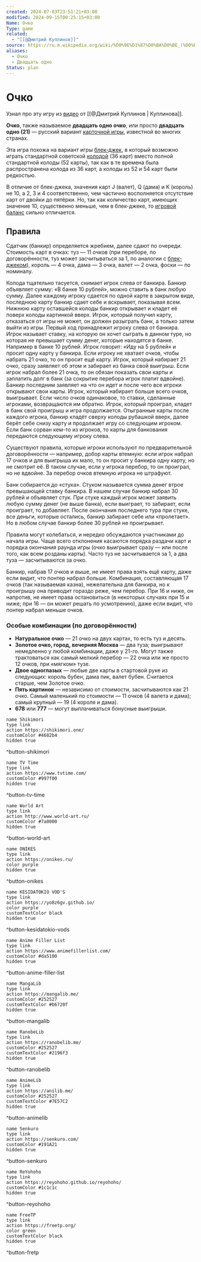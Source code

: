 ```yaml
---
created: 2024-07-03T23:51:21+03:00
modified: 2024-09-15T00:25:15+03:00
Name: Очко
Type: game
related:
  - "[[@Дмитрий Куплинов]]"
source: https://ru.m.wikipedia.org/wiki/%D0%9E%D1%87%D0%BA%D0%BE_(%D0%B8%D0%B3%D1%80%D0%B0)
aliases:
  - Очко
  - Двадцать одно
Status: plan
---
```


# Очко

Узнал про эту игру из [видео](https://youtu.be/Oo4QrJxGpHk?si=CkBGBm0JqSg9GF7f) от [[@Дмитрий Куплинов | Куплинова]].

**Очко**, также называемое **двадцать одно очко**, или просто **двадцать одно (21)** — русский вариант [карточной игры](https://ru.m.wikipedia.org/wiki/%D0%9A%D0%B0%D1%80%D1%82%D0%BE%D1%87%D0%BD%D0%B0%D1%8F_%D0%B8%D0%B3%D1%80%D0%B0 "Карточная игра"), известной во многих странах.

Эта игра похожа на вариант игры [блек-джек](https://ru.m.wikipedia.org/wiki/%D0%91%D0%BB%D0%B5%D0%BA-%D0%B4%D0%B6%D0%B5%D0%BA "Блек-джек"), в который возможно играть стандартной советской [колодой](https://ru.m.wikipedia.org/wiki/%D0%98%D0%B3%D1%80%D0%B0%D0%BB%D1%8C%D0%BD%D1%8B%D0%B5_%D0%BA%D0%B0%D1%80%D1%82%D1%8B "Игральные карты") (36 карт) вместо полной стандартной колоды (52 карты), так как в те времена была распространена колода из 36 карт, а колоды из 52 и 54 карт были редкостью.

В отличие от блек-джека, значения карт J (валет), Q (дама) и K (король) не 10, а 2, 3 и 4 соответственно, чем частично восполняется отсутствие карт от двойки до пятёрки. Но, так как количество карт, имеющих значение 10, существенно меньше, чем в блек-джеке, то [игровой баланс](https://ru.m.wikipedia.org/wiki/%D0%98%D0%B3%D1%80%D0%BE%D0%B2%D0%BE%D0%B9_%D0%B1%D0%B0%D0%BB%D0%B0%D0%BD%D1%81 "Игровой баланс") сильно отличается.

## Правила

Сдатчик (банкир) определяется жребием, далее сдают по очереди. Стоимость карт в очках: туз — 11 очков (при переборе, по договорённости, туз может засчитываться за 1, по аналогии с [блек-джеком](https://ru.m.wikipedia.org/wiki/%D0%91%D0%BB%D0%B5%D0%BA-%D0%B4%D0%B6%D0%B5%D0%BA "Блек-джек")), король — 4 очка, дама — 3 очка, валет — 2 очка, фоски — по номиналу.

Колода тщательно тасуется, снимает игрок слева от банкира. Банкир объявляет сумму: «В банке 10 рублей», можно ставить в банк любую сумму. Далее каждому игроку сдается по одной карте в закрытом виде, последнюю карту банкир сдает себе и вскрывает, показывая всем. Нижнюю карту оставшейся колоды банкир открывает и кладет её поверх колоды картинкой вверх. Игрок, который получил карту, отказаться от игры не может, он должен разыграть банк, а только затем выйти из игры. Первый ход принадлежит игроку слева от банкира. Игрок называет ставку, на которую он хочет сыграть в данном туре, но которая не превышает сумму денег, которые находятся в банке. Например в банке 10 рублей. Игрок говорит: «Иду на 5 рублей» и просит одну карту у банкира. Если игроку не хватает очков, чтобы набрать 21 очко, то он просит ещё карту. Игрок, который набирает 21 очко, сразу заявляет об этом и забирает из банка свой выигрыш. Если игрок набрал более 21 очка, то он обязан показать свои карты и заплатить долг в банк (за сокрытие перебора игрок платит вдвойне). Банкир последним заявляет на что он идет и после чего все игроки открывают свои карты. Игрок, который набирает больше всего очков, выигрывает. Если число очков одинаковое, то ставки, сделанные игроками, возвращаются им обратно. Игрок, который проиграл, кладет в банк свой проигрыш и игра продолжается. Отыгранные карты после каждого игрока, банкир кладёт сверху колоды рубашкой вверх, далее берёт себе снизу карту и продолжает игру со следующим игроком. Если банк сорван кем-то из игроков, то карты для банкования передаются следующему игроку слева.

Существуют правила, которые игроки используют по предварительной договорённости — например, добор карты втемную: если игрок набрал 17 очков и для выигрыша их мало, то он просит у банкира одну карту, но не смотрит её. В таком случае, если у игрока перебор, то он проиграл, но не вдвойне. За перебор очков втемную игрока не штрафуют.

Банк собирается до «стука». Стуком называется сумма денег втрое превышающей ставку банкира. В нашем случае банкир набрал 30 рублей и объявляет стук. При стуке каждый игрок может заявить любую сумму денег (не выше банка), если выиграет, то забирает, если проиграет, то добавляет. После окончания последнего тура при стуке, все деньги, которые остались, банкир забирает себе или «пролетает». Но в любом случае банкир более 30 рублей не проигрывает.

Правила могут колебаться, и нередко обсуждаются участниками до начала игры. Чаще всего отклонения касаются порядка раздачи карт и порядка окончания раунда игры (очко выигрывает сразу — или после того, как всем розданы карты). Часто туз не засчитывается за 1, а два туза — засчитываются за очко.

Банкир, набрав 17 очков и выше, не имеет права взять ещё карту, даже если видит, что понтер набрал больше. Комбинация, составляющая 17 очков (так называемая казна), нежелательна для банкира, но к проигрышу она приводит гораздо реже, чем перебор. При 16 и ниже, он напротив, не имеет права остановиться (в некоторых случаях при 15 и ниже; при 16 — он может решать по усмотрению), даже если видит, что понтер набрал меньше очков.

### Особые комбинации (по договорëнности)

 - **Натуральное очко** — 21 очко на двух картах, то есть туз и десять.
 - **Золотое очко, город, вечерняя Москва** — два туза; выигрывают немедленно у любой комбинации, даже у 21-го. Могут также трактоваться как самый мелкий перебор — 22 очка или же просто 12 очков, при «мягком» тузе.
 - **Двое одноглазых** — любые две карты в стартовой руке из следующих: король бубен, дама пик, валет бубен. Считается старше, чем Золотое очко.
 - **Пять картинок** — независимо от стоимости, засчитываются как 21 очко. Самый маленький по стоимости — 11 очков (4 валета и дама); самый крупный — 19 (4 короля и дама).
 - **678** или **777** — могут выплачиваться бонусные выигрыши.

```button
name Shikimori
type link
action https://shikimori.one/
customColor #4682b4
hidden true
```
^button-shikimori

```button
name TV Time
type link
action https://www.tvtime.com/
customColor #997f00
hidden true
```
^button-tv-time

```button
name World Art
type link
action http://www.world-art.ru/
customColor #7a0000
hidden true
```
^button-world-art

```button
name ONIKES
type link
action https://onikes.ru/
color purple
hidden true
```
^button-onikes

```button
name KESIDATOKIO VOD'S
type link
action https://yo8z6gv.github.io/
color purple
customTextColor black
hidden true
```
^button-kesidatokio-vods

```button
name Anime Filler List
type link
action https://www.animefillerlist.com/
customColor #da5100
hidden true
```
^button-anime-filler-list

```button
name MangaLib
type link
action https://mangalib.me/
customColor #252527
customTextColor #b6720f
hidden true
```
^button-mangalib

```button
name RanobeLib
type link
action https://ranobelib.me/
customColor #252527
customTextColor #2196f3
hidden true
```
^button-ranobelib

```button
name AnimeLib
type link
action https://anilib.me/
customColor #252527
customTextColor #7E57C2
hidden true
```
^button-animelib

```button
name Senkuro
type link
action https://senkuro.com/
customColor #191A21
hidden true
```
^button-senkuro

```button
name ReYohoho
type link
action https://reyohoho.github.io/reyohoho/
customColor #1c1c1c
hidden true
```
^button-reyohoho

```button
name FreeTP
type link
action https://freetp.org/
color green
customTextColor black
hidden true
```
^button-fretp
